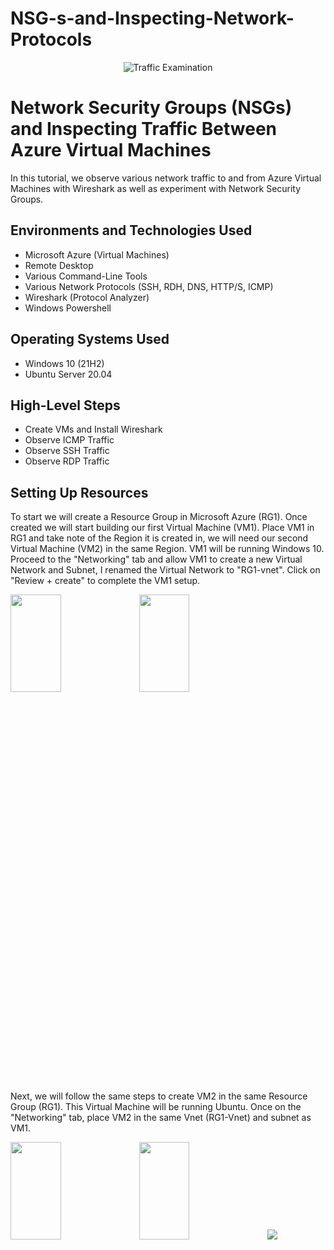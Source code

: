 # NSG-s-and-Inspecting-Network-Protocols
<p align="center">
<img src="https://i.imgur.com/Ua7udoS.png" alt="Traffic Examination"/>
</p>

<h1>Network Security Groups (NSGs) and Inspecting Traffic Between Azure Virtual Machines</h1>
In this tutorial, we observe various network traffic to and from Azure Virtual Machines with Wireshark as well as experiment with Network Security Groups. <br />


<h2>Environments and Technologies Used</h2>

- Microsoft Azure (Virtual Machines)
- Remote Desktop
- Various Command-Line Tools
- Various Network Protocols (SSH, RDH, DNS, HTTP/S, ICMP)
- Wireshark (Protocol Analyzer)
- Windows Powershell

<h2>Operating Systems Used </h2>

- Windows 10 (21H2)
- Ubuntu Server 20.04

<h2>High-Level Steps</h2>

- Create VMs and Install Wireshark
- Observe ICMP Traffic 
- Observe SSH Traffic  
- Observe RDP Traffic

<h2>Setting Up Resources</h2>

<p>
To start we will create a Resource Group in Microsoft Azure (RG1). Once created we will start building our first Virtual Machine (VM1). Place VM1 in RG1 and take note of the Region it is created in, we will need our second Virtual Machine (VM2) in the same Region. VM1 will be running Windows 10. Proceed to the "Networking" tab and allow VM1 to create a new Virtual Network and Subnet, I renamed the Virtual Network to "RG1-vnet". Click on "Review + create" to complete the VM1 setup.
<p>
<img src="https://imgur.com/3e1sKAg.png" height="20%" width="40%"> <img src="https://imgur.com/U3JrHy9.png" height="20%" width="40%">
<p></p>
Next, we will follow the same steps to create VM2 in the same Resource Group (RG1). This Virtual Machine will be running Ubuntu. Once on the "Networking" tab, place VM2 in the same Vnet (RG1-Vnet) and subnet as VM1.
<p>
<img src="https://imgur.com/OSiGDY3.png" height="20%" width="40%"> <img src="https://imgur.com/ZlMXuTg.png" height="20%" width="40%">
<img src=".png">
</p>
<p>
